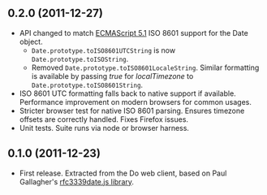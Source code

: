 ## 0.2.0 (2011-12-27)

* API changed to match [ECMAScript 5.1][ecmascript] ISO 8601 support for the
  Date object.
  * `Date.prototype.toISO8601UTCString` is now `Date.prototype.toISOString`.
  * Removed `Date.prototype.toISO8601LocaleString`. Similar formatting is
    available by passing *true* for *localTimezone* to
    `Date.prototype.toISO8601String`.
* ISO 8601 UTC formatting falls back to native support if available. Performance
  improvement on modern browsers for common usages.
* Stricter browser test for native ISO 8601 parsing. Ensures timezone offsets
  are correctly handled. Fixes Firefox issues.
* Unit tests. Suite runs via node or browser harness.

## 0.1.0 (2011-12-23)

* First release. Extracted from the Do web client, based on Paul Gallagher's
  [rfc3339date.js library][rfc3339date.js].



[ecmascript]:     http://www.ecma-international.org/publications/files/ECMA-ST/Ecma-262.pdf
[rfc3339date.js]: https://github.com/tardate/rfc3339date.js
